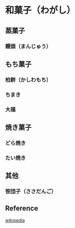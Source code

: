 # 和菓子（わがし）

## 蒸菓子

### 饅頭（まんじゅう）

## もち菓子

### 柏餅（かしわもち）

### ちまき

### 大福

## 焼き菓子

### どら焼き

### たい焼き

## 其他

### 笹団子（ささだんご）

## Reference

[wikipedia](https://ja.wikipedia.org/wiki/和菓子)
